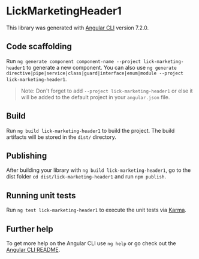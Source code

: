 # LickMarketingHeader1

This library was generated with [Angular CLI](https://github.com/angular/angular-cli) version 7.2.0.

## Code scaffolding

Run `ng generate component component-name --project lick-marketing-header1` to generate a new component. You can also use `ng generate directive|pipe|service|class|guard|interface|enum|module --project lick-marketing-header1`.
> Note: Don't forget to add `--project lick-marketing-header1` or else it will be added to the default project in your `angular.json` file. 

## Build

Run `ng build lick-marketing-header1` to build the project. The build artifacts will be stored in the `dist/` directory.

## Publishing

After building your library with `ng build lick-marketing-header1`, go to the dist folder `cd dist/lick-marketing-header1` and run `npm publish`.

## Running unit tests

Run `ng test lick-marketing-header1` to execute the unit tests via [Karma](https://karma-runner.github.io).

## Further help

To get more help on the Angular CLI use `ng help` or go check out the [Angular CLI README](https://github.com/angular/angular-cli/blob/master/README.md).
